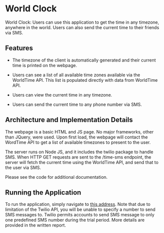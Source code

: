 # World Clock
World Clock: Users can use this application to get the time in any timezone, anywhere in the world. Users can also send the current time to their friends via SMS.

## Features

-   The timezone of the client is automatically generated and their current time is printed on the webpage.
    
-   Users can see a list of all available time zones available via the WorldTime API. This list is populated directly with data from WorldTime API.
    
-   Users can view the current time in any timezone.
    
-   Users can send the current time to any phone number via SMS.
    

## Architecture and Implementation Details

The webpage is a basic HTML and JS page. No major frameworks, other than JQuery, were used. Upon first load, the webpage will contact the WordTime API to get a list of available timezones to present to the user.

  

The server runs on Node JS, and it includes the twilio package to handle SMS. When HTTP GET requests are sent to the /time-sms endpoint, the server will fetch the current time using the WorldTime API, and send that to the user via SMS.

  

Please see the code for additional documentation.

## Running the Application
To run the application, simply navigate to [this address](https://agile-eyrie-28286.herokuapp.com).
Note that due to limitation of the Twilio API, you will be unable to specify a number to send SMS messages to. Twilio permits accounts to send SMS message to only one predefined SMS number during the trial period. More details are provided in the written report.